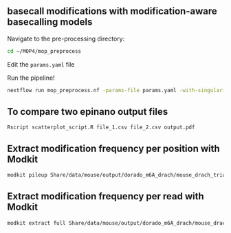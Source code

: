 ## basecall modifications with modification-aware basecalling models 

Navigate to the pre-processing directory:

```bash
cd ~/MOP4/mop_preprocess
```

Edit the  `params.yaml` file

Run the pipeline!

```bash
nextflow run mop_preprocess.nf -params-file params.yaml -with-singularity --nv -profile local -bg > mod_basecalling.log
```

## To compare two epinano output files

```
Rscript scatterplot_script.R file_1.csv file_2.csv output.pdf
```


## Extract modification frequency per position with Modkit

```bash
modkit pileup Share/data/mouse/output/dorado_m6A_drach/mouse_drach_trial/alignment/pod5---bc_1_s.bam modkit/CTR_m6A_pileup.bed --log-filepath modkit/CTR_m6A_pileup.log
```


## Extract modification frequency per read with Modkit

```bash
modkit extract full Share/data/mouse/output/dorado_m6A_drach/mouse_drach_trial/alignment/pod5---bc_1_s.bam --num-reads 1000 test_modkit_full.txt
``` 

